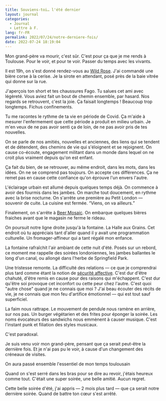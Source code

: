 ```yaml
---
title: Souviens-toi… l'été dernier
layout: journal
categories:
  - Journal
  - Lettre à F.
lang: fr-FR
permalink: 2022/07/24/notre-derniere-fois/
date: 2022-07-24 18:19:04
---
```


Mon grand-père va mourir, c'est sûr. C'est pour ça que je me rends à Toulouse. Pour le voir, et pour te voir. Passer du temps avec les vivants.

Il est 19h, on s'est donné rendez-vous au [Wild Rose](https://fr-fr.facebook.com/thewildrosetoulouse). J'ai commandé une bière corse à la cerise. Je la sirote en attendant, posé près de la baie vitrée qui donne sur la rue.

J'aperçois ton short et tes chaussures Fago. Tu salues cet ami avec légèreté. Vous aviez fait un bout de chemin ensemble, par hasard. Nos regards se retrouvent, c'est la joie. Ça faisait longtemps ! Beaucoup trop longtemps. Fichus confinements.

Tu me racontes le rythme de ta vie en période de Covid. Ça m'aide à mesurer l'enfermement que cette période a produit en milieu urbain. Je m'en veux de ne pas avoir senti ça de loin, de ne pas avoir pris de tes nouvelles.

On se parle de nos amitiés, nouvelles et anciennes, des liens qui se tendent et de détendent, des chemins de vie qui s'éloignent et se rejoignent. On cause co-écoute, engagement militant dans un monde dans lequel on ne croit plus vraiment depuis qu'on est enfant.

Ça fait du bien, de se retrouver, au même endroit, dans les mots, dans les idées. On ne se comprend pas toujours. On accepte ces différences. Ça ne remet pas en cause cette confiance qu'on éprouve l'un envers l'autre.

L'éclairage urbain est allumé depuis quelques temps déjà. On commence à avoir des fourmis dans les jambes. On marche tout doucement, en rythme avec la brise nocturne. On s'arrête une première au Petit London — souvenir de cuite. La cuisine est fermée. <q>Viens, on va ailleurs.</q>

Finalement, on s'arrête à [Beer Mosaic](https://fr-fr.facebook.com/beermosaic/). On embarque quelques bières fraiches avant que le magasin ne ferme le rideau.

On poursuit notre ligne droite jusqu'à la fontaine. La Halle aux Grains. Cet endroit où tu appréciais tant d'aller quand il y avait une programmation culturelle. Un fromager-affineur qui a tant régalé mon enfance.

La fontaine rafraîchit l'air ambiant de cette nuit d'été. Posés sur un rebord, ce moment me rappelle des soirées londoniennes, les jambes ballantes le long d'un canal, ou allongé dans l'herbe de Springfield Park.

Une tristesse remonte. La difficulté des relations — ce que je comprendrai plus tard comme étant la notion de [sécurité affective](/2021/12/25/instabilite-affective/). C'est dur d'être chahuté, d'être remis en cause pour des raisons qui m'échappent. C'est dur qu'être soi provoque cet inconfort ou cette peur chez l'autre. C'est quoi "autre chose" quand je ne connais que moi ? J'ai beau écouter des récits de vie, je ne connais que mon feu d'artifice émotionnel — qui est tout sauf superficiel.

La faim nous rattrape. Le mouvement de pendule nous ramène en arrière, sur nos pas. Un burger végétarien et des frites pour éponger la soirée. Les noms évocateurs des sandwichs nous emmènent à causer musique. C'est l'instant punk et filiation des styles musicaux.

C'est paradoxal.

Je suis venu voir mon grand-père, pensant que ça serait peut-être la dernière fois. Et je n'ai pas pu le voir, à cause d'un changement des créneaux de visites.

On aura passé ensemble l'essentiel de mon temps toulousain

Quand on s'est serré dans les bras pour se dire au revoir, j'étais heureux comme tout. C'était une super soirée, une belle amitié. Aucun regret.

Cette belle soirée d'été, j'ai appris — 2 mois plus tard — que ça serait notre dernière soirée. Quand de battre ton cœur s'est arrêté.
